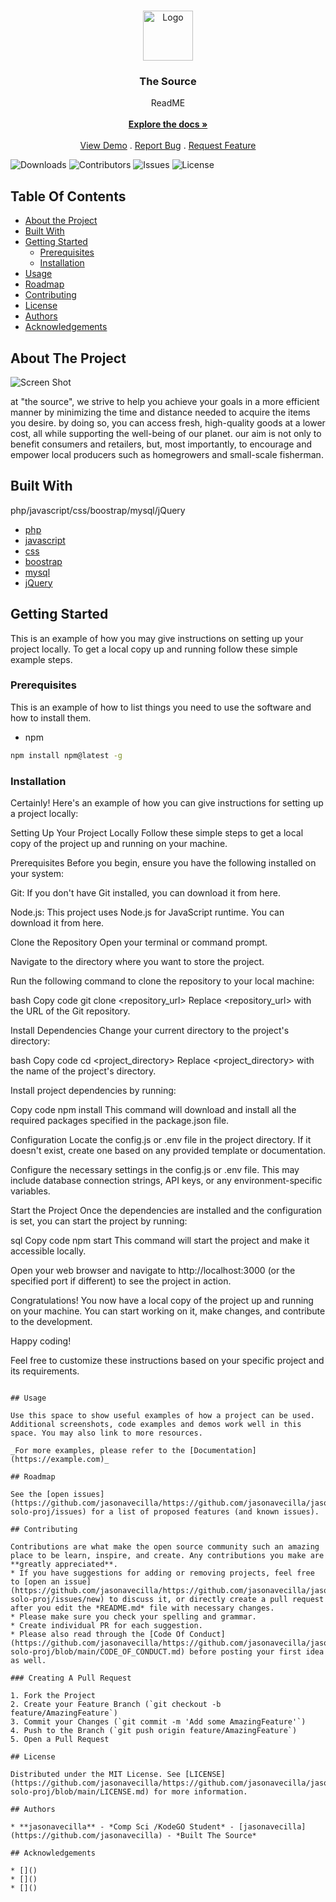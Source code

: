 <br/>
<p align="center">
  <a href="https://github.com/jasonavecilla/https://github.com/jasonavecilla/jason-solo-proj">
    <img src="https://llanes.wd49p.com/02-mp/pages/assets/images/the-source-favicon-removebg-preview.png" alt="Logo" width="80" height="80">
  </a>

  <h3 align="center">The Source</h3>

  <p align="center">
     ReadME 
    <br/>
    <br/>
    <a href="https://github.com/jasonavecilla/https://github.com/jasonavecilla/jason-solo-proj"><strong>Explore the docs »</strong></a>
    <br/>
    <br/>
    <a href="https://github.com/jasonavecilla/https://github.com/jasonavecilla/jason-solo-proj">View Demo</a>
    .
    <a href="https://github.com/jasonavecilla/https://github.com/jasonavecilla/jason-solo-proj/issues">Report Bug</a>
    .
    <a href="https://github.com/jasonavecilla/https://github.com/jasonavecilla/jason-solo-proj/issues">Request Feature</a>
  </p>
</p>

![Downloads](https://img.shields.io/github/downloads/jasonavecilla/https://github.com/jasonavecilla/jason-solo-proj/total) ![Contributors](https://img.shields.io/github/contributors/jasonavecilla/https://github.com/jasonavecilla/jason-solo-proj?color=dark-green) ![Issues](https://img.shields.io/github/issues/jasonavecilla/https://github.com/jasonavecilla/jason-solo-proj) ![License](https://img.shields.io/github/license/jasonavecilla/https://github.com/jasonavecilla/jason-solo-proj) 

## Table Of Contents

* [About the Project](#about-the-project)
* [Built With](#built-with)
* [Getting Started](#getting-started)
  * [Prerequisites](#prerequisites)
  * [Installation](#installation)
* [Usage](#usage)
* [Roadmap](#roadmap)
* [Contributing](#contributing)
* [License](#license)
* [Authors](#authors)
* [Acknowledgements](#acknowledgements)

## About The Project

![Screen Shot](https://llanes.wd49p.com/02-mp/pages/?fbclid=IwAR0mSfe2LtPTSq9JQqWWAl1Vjde9l07ia2atZ1tna7Uz1k2RWFPI7FER4mk)

at "the source", we strive to help you achieve your goals in a more efficient manner by minimizing the time and distance needed to acquire the items you desire. by doing so, you can access fresh, high-quality goods at a lower cost, all while supporting the well-being of our planet. our aim is not only to benefit consumers and retailers, but, most importantly, to encourage and empower local producers such as homegrowers and small-scale fisherman.

## Built With

php/javascript/css/boostrap/mysql/jQuery

* [php]()
* [javascript]()
* [css]()
* [boostrap]()
* [mysql]()
* [jQuery]()

## Getting Started

This is an example of how you may give instructions on setting up your project locally.
To get a local copy up and running follow these simple example steps.

### Prerequisites

This is an example of how to list things you need to use the software and how to install them.

* npm

```sh
npm install npm@latest -g
```

### Installation


Certainly! Here's an example of how you can give instructions for setting up a project locally:

Setting Up Your Project Locally
Follow these simple steps to get a local copy of the project up and running on your machine.

Prerequisites
Before you begin, ensure you have the following installed on your system:

Git: If you don't have Git installed, you can download it from here.

Node.js: This project uses Node.js for JavaScript runtime. You can download it from here.

Clone the Repository
Open your terminal or command prompt.

Navigate to the directory where you want to store the project.

Run the following command to clone the repository to your local machine:

bash
Copy code
git clone <repository_url>
Replace <repository_url> with the URL of the Git repository.

Install Dependencies
Change your current directory to the project's directory:

bash
Copy code
cd <project_directory>
Replace <project_directory> with the name of the project's directory.

Install project dependencies by running:

Copy code
npm install
This command will download and install all the required packages specified in the package.json file.

Configuration
Locate the config.js or .env file in the project directory. If it doesn't exist, create one based on any provided template or documentation.

Configure the necessary settings in the config.js or .env file. This may include database connection strings, API keys, or any environment-specific variables.

Start the Project
Once the dependencies are installed and the configuration is set, you can start the project by running:

sql
Copy code
npm start
This command will start the project and make it accessible locally.

Open your web browser and navigate to http://localhost:3000 (or the specified port if different) to see the project in action.

Congratulations!
You now have a local copy of the project up and running on your machine. You can start working on it, make changes, and contribute to the development.

Happy coding!

Feel free to customize these instructions based on your specific project and its requirements.
```

## Usage

Use this space to show useful examples of how a project can be used. Additional screenshots, code examples and demos work well in this space. You may also link to more resources.

_For more examples, please refer to the [Documentation](https://example.com)_

## Roadmap

See the [open issues](https://github.com/jasonavecilla/https://github.com/jasonavecilla/jason-solo-proj/issues) for a list of proposed features (and known issues).

## Contributing

Contributions are what make the open source community such an amazing place to be learn, inspire, and create. Any contributions you make are **greatly appreciated**.
* If you have suggestions for adding or removing projects, feel free to [open an issue](https://github.com/jasonavecilla/https://github.com/jasonavecilla/jason-solo-proj/issues/new) to discuss it, or directly create a pull request after you edit the *README.md* file with necessary changes.
* Please make sure you check your spelling and grammar.
* Create individual PR for each suggestion.
* Please also read through the [Code Of Conduct](https://github.com/jasonavecilla/https://github.com/jasonavecilla/jason-solo-proj/blob/main/CODE_OF_CONDUCT.md) before posting your first idea as well.

### Creating A Pull Request

1. Fork the Project
2. Create your Feature Branch (`git checkout -b feature/AmazingFeature`)
3. Commit your Changes (`git commit -m 'Add some AmazingFeature'`)
4. Push to the Branch (`git push origin feature/AmazingFeature`)
5. Open a Pull Request

## License

Distributed under the MIT License. See [LICENSE](https://github.com/jasonavecilla/https://github.com/jasonavecilla/jason-solo-proj/blob/main/LICENSE.md) for more information.

## Authors

* **jasonavecilla** - *Comp Sci /KodeGO Student* - [jasonavecilla](https://github.com/jasonavecilla) - *Built The Source*

## Acknowledgements

* []()
* []()
* []()
